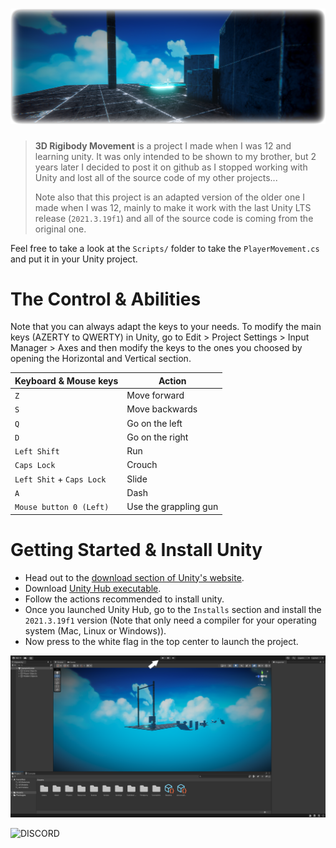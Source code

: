<h1 align="center">
    <img src="README/movement-project.png" width="1000px">
</h1>

> **3D Rigibody Movement** is a project I made when I was 12 and learning unity. It was only intended to be shown to my brother, but 2 years later I decided to post it on github as I stopped working with Unity and lost all of the source code of my other projects... 
>
> Note also that this project is an adapted version of the older one I made when I was 12, mainly to make it work with the last Unity LTS release (`2021.3.19f1`) and all of the source code is coming from the original one.

Feel free to take a look at the `Scripts/` folder to take the `PlayerMovement.cs` and put it in your Unity project. 

# The Control & Abilities

Note that you can always adapt the keys to your needs. To modify the main keys (AZERTY to QWERTY) in Unity, go to Edit > Project Settings > Input Manager > Axes and then modify the keys to the ones you choosed by opening the Horizontal and Vertical section.

|Keyboard & Mouse keys      | Action                |
|---------------------------|-----------------------|
| `Z`                       | Move forward          |
| `S`                       | Move backwards        |
| `Q`                       | Go on the left        |
| `D`                       | Go on the right       |
| `Left Shift`              | Run                   |
| `Caps Lock`               | Crouch                |
| `Left Shit` + `Caps Lock` | Slide                 |
| `A`                       | Dash                  |
| `Mouse button 0 (Left)`   | Use the grappling gun |

# Getting Started & Install Unity
* Head out to the [download section of Unity's website](https://unity3d.com/fr/get-unity/download).
* Download [Unity Hub executable](https://public-cdn.cloud.unity3d.com/hub/prod/UnityHubSetup.exe).
* Follow the actions recommended to install unity.
* Once you launched Unity Hub, go to the `Installs` section and install the `2021.3.19f1` version (Note that only need a compiler for your operating system (Mac, Linux or Windows)).
* Now press to the white flag in the top center to launch the project.

<img src="README/how-to-launch-in-unity.png" width="1000px">

![DISCORD](https://img.shields.io/badge/Contact%20me%20on%20Discord-now%239470-informational)
